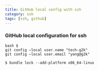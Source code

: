```yaml
---
title: GitHub local config with ssh
category: ssh
tags: [ssh, github]
---
```


### GitHub local configuration for ssh
``` console
bash $
git config —local user.name "tech-g2k"
git config —local user.email "yong@g2k"
```

```console
$ bundle lock --add-platform x86_64-linux
```

